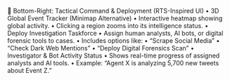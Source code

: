 🔳 Bottom-Right: Tactical Command & Deployment (RTS-Inspired UI)
	•	3D Global Event Tracker (Minimap Alternative)
	•	Interactive heatmap showing global activity.
	•	Clicking a region zooms into its intelligence status.
	•	Deploy Investigation Taskforce
	•	Assign human analysts, AI bots, or digital forensic tools to cases.
	•	Includes options like:
	•	“Scrape Social Media”
	•	“Check Dark Web Mentions”
	•	“Deploy Digital Forensics Scan”
	•	Investigator & Bot Activity Status
	•	Shows real-time progress of assigned analysts and AI tools.
	•	Example: “Agent X is analyzing 5,700 new tweets about Event Z.”